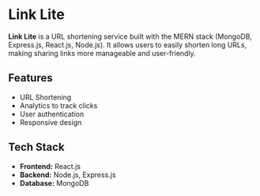 # Link Lite

**Link Lite** is a URL shortening service built with the MERN stack (MongoDB, Express.js, React.js, Node.js). It allows users to easily shorten long URLs, making sharing links more manageable and user-friendly.

## Features

- URL Shortening
- Analytics to track clicks
- User authentication
- Responsive design

## Tech Stack

- **Frontend:** React.js
- **Backend:** Node.js, Express.js
- **Database:** MongoDB
